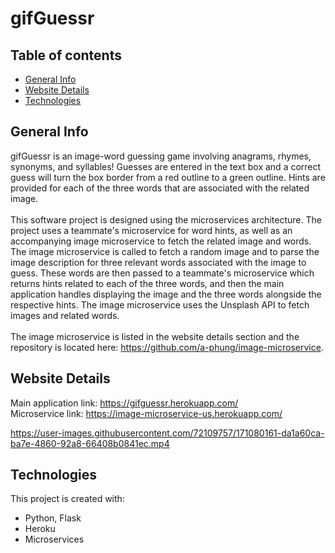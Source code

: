 # gifGuessr

## Table of contents
* [General Info](#general-info)
* [Website Details](#website-details)
* [Technologies](#technologies)

## General Info
gifGuessr is an image-word guessing game involving anagrams, rhymes, synonyms, and syllables! Guesses are entered in the text box and a correct guess will turn the box border from a red outline to a green outline. Hints are provided for each of the three words that are associated with the related image.\
\
This software project is designed using the microservices architecture. The project uses a teammate's microservice for word hints, as well as an accompanying image microservice to fetch the related image and words. The image microservice is called to fetch a random image and to parse the image description for three relevant words associated with the image to guess. These words are then passed to a teammate's microservice which returns hints related to each of the three words, and then the main application handles displaying the image and the three words alongside the respective hints. The image microservice uses the Unsplash API to fetch images and related words.\
\
The image microservice is listed in the website details section and the repository is located here: https://github.com/a-phung/image-microservice.

## Website Details
Main application link: https://gifguessr.herokuapp.com/
\
Microservice link: https://image-microservice-us.herokuapp.com/

https://user-images.githubusercontent.com/72109757/171080161-da1a60ca-ba7e-4860-92a8-66408b0841ec.mp4

## Technologies
This project is created with:
* Python, Flask
* Heroku
* Microservices
	
